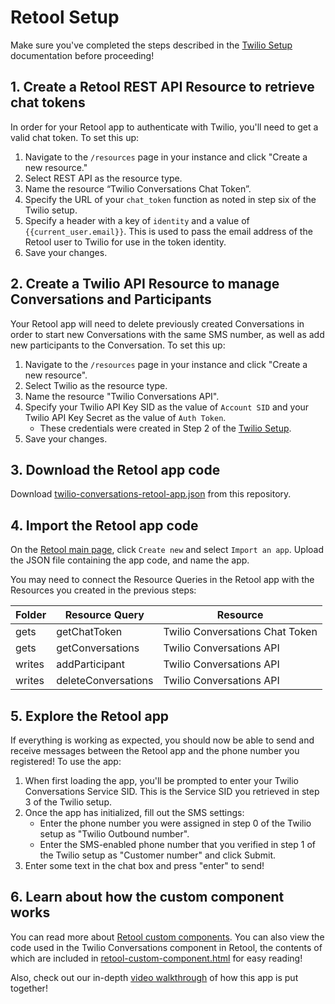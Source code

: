 # Retool Setup

Make sure you've completed the steps described in the [Twilio Setup](./twilio-setup.md) documentation before proceeding!

## 1. Create a Retool REST API Resource to retrieve chat tokens

In order for your Retool app to authenticate with Twilio, you'll need to get a valid chat token. To set this up:

1. Navigate to the `/resources` page in your instance and click "Create a new resource." 
2. Select REST API as the resource type.
3. Name the resource “Twilio Conversations Chat Token”.
4. Specify the URL of your `chat_token` function as noted in step six of the Twilio setup.
5. Specify a header with a key of `identity` and a value of `{{current_user.email}}`. This is used to pass the email address of the Retool user to Twilio for use in the token identity.
6. Save your changes.

## 2. Create a Twilio API Resource to manage Conversations and Participants

Your Retool app will need to delete previously created Conversations in order to start new Conversations with the same SMS number, as well as add new participants to the Conversation. To set this up:

1. Navigate to the `/resources` page in your instance and click "Create a new resource". 
2. Select Twilio as the resource type.
3. Name the resource "Twilio Conversations API".
4. Specify your Twilio API Key SID as the value of `Account SID` and your Twilio API Key Secret as the value of `Auth Token`.
    - These credentials were created in Step 2 of the [Twilio Setup](twilio-setup.md).
5. Save your changes.

## 3. Download the Retool app code

Download [twilio-conversations-retool-app.json](/applets/twilio-conversations/code/retool/twilio-conversations-retool-app.json) from this repository.

## 4. Import the Retool app code
On the [Retool main page](https://docs.retool.com/docs/protected-applications-getting-started#importing-the-application), click `Create new` and select `Import an app`. Upload the JSON file containing the app code, and name the app.

You may need to connect the Resource Queries in the Retool app with the Resources you created in the previous steps: 

| Folder | Resource Query | Resource |
| --- | --- | --- |
| gets | getChatToken | Twilio Conversations Chat Token |
| gets | getConversations | Twilio Conversations API |
| writes | addParticipant | Twilio Conversations API |
| writes | deleteConversations | Twilio Conversations API |

## 5. Explore the Retool app

If everything is working as expected, you should now be able to send and receive messages between the Retool app and the phone number you registered! To use the app:

1. When first loading the app, you'll be prompted to enter your Twilio Conversations Service SID. This is the Service SID you retrieved in step 3 of the Twilio setup.
2. Once the app has initialized, fill out the SMS settings:    
    - Enter the phone number you were assigned in step 0 of the Twilio setup as "Twilio Outbound number".
    - Enter the SMS-enabled phone number that you verified in step 1 of the Twilio setup as "Customer number" and click Submit.
4. Enter some text in the chat box and press "enter" to send!

## 6. Learn about how the custom component works

You can read more about [Retool custom components](https://docs.retool.com/docs/custom-components). You can also view the code used in the Twilio Conversations component in Retool, the contents of which are included in [retool-custom-component.html](/applets/twilio-conversations/code/retool/retool-custom-component.html) for easy reading!

Also, check out our in-depth [video walkthrough](https://www.youtube.com/watch?v=NL8liiIYN0o) of how this app is put together!

